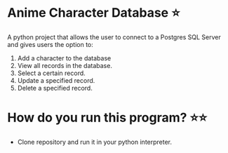 # Anime Character Database ⭐️
A python project that allows the user to connect to a Postgres SQL Server and gives users the option to:
1. Add a character to the database
2. View all records in the database.
3. Select a certain record.
4. Update a specified record.
5. Delete a specified record.

# How do you run this program? ⭐️⭐️
- Clone repository and run it in your python interpreter.



